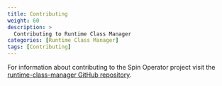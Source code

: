 ```yaml
---
title: Contributing
weight: 60
description: >
  Contributing to Runtime Class Manager 
categories: [Runtime Class Manager]
tags: [Contributing]
---
```


For information about contributing to the Spin Operator project visit the [runtime-class-manager GitHub repository](https://github.com/spinkube/runtime-class-manager).